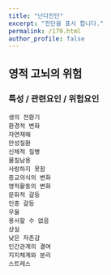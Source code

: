 ```yaml
---
title: "난다진단"
excerpt: "진단을 표시 합니다."
permalink: /179.html
author_profile: false
---
```

## 영적 고뇌의 위험



### 특성 / 관련요인 / 위험요인

>   

    생의 전환기
    환경적 변화
    자연재해
    만성질환
    신체적 질병
    물질남용
    사랑하지 못함
    종교의식의 변화
    영적활동의 변화
    문화적 갈등
    인종 갈등
    우울
    용서할 수 없음
    상실
    낮은 자존감
    인간관계의 결여
    지지체계와 분리
    스트레스
